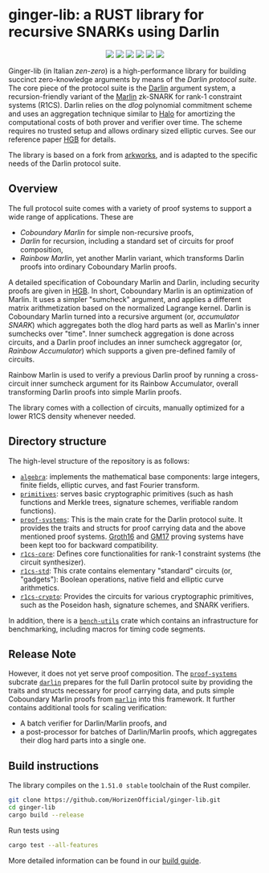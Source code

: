 # ginger-lib: a RUST library for recursive SNARKs using Darlin

<p align="center">
    <a href= "https://github.com/HorizenOfficial/ginger-lib/releases"><img src="https://img.shields.io/github/release/HorizenOfficial/ginger-lib.svg"></a>
    <a href="AUTHORS"><img src="https://img.shields.io/github/contributors/HorizenOfficial/ginger-lib.svg?"></a>
    <a href="https://travis-ci.com/github/HorizenOfficial/ginger-lib"><img src="https://app.travis-ci.com/HorizenOfficial/ginger-lib.svg?branch=master"></a>
    <a href="LICENSE-APACHE"><img src="https://img.shields.io/badge/license-APACHE-blue.svg"></a>
    <a href="LICENSE-MIT"><img src="https://img.shields.io/badge/license-MIT-blue.svg"></a>
    <a href="CONTRIBUTING.md"><img src="https://img.shields.io/badge/PRs-welcome-brightgreen.svg?style=flat-square"></a>
</p>


Ginger-lib (in Italian *zen-zero*) is a high-performance library for building succinct zero-knowledge arguments by means of the *Darlin protocol suite*. The core piece of the protocol suite is the [Darlin](https://eprint.iacr.org/2021/930) argument system, a recursion-friendly variant of the [Marlin](https://eprint.iacr.org/2019/1047) zk-SNARK for rank-1 constraint systems (R1CS). Darlin relies on the *dlog* polynomial commitment scheme and uses an aggregation technique similar to [Halo](https://eprint.iacr.org/2019/1021) for amortizing the computational costs of both prover and verifier over time. The scheme requires no trusted setup and allows ordinary sized elliptic curves. See our reference paper [HGB](https://eprint.iacr.org/2021/930) for details.

The library is based on a fork from [arkworks](https://github.com/arkworks-rs/), and is adapted to the specific needs of the Darlin protocol suite. 

## Overview

The full protocol suite comes with a variety of proof systems to support a wide range of applications. 
These are

- *Coboundary Marlin* for simple non-recursive proofs, 
- *Darlin* for recursion, including a standard set of circuits for proof composition,
- *Rainbow Marlin*, yet another Marlin variant, which transforms Darlin proofs into ordinary Coboundary Marlin proofs.   

A detailed specification of  Coboundary Marlin and Darlin, including security proofs are given in [HGB](https://eprint.iacr.org/2021/930.pdf). In short, Coboundary Marlin is an optimization of Marlin. It uses a simpler "sumcheck" argument, and applies a different matrix arithmetization based on the normalized Lagrange kernel. Darlin is Coboundary Marlin turned into a recursive argument (or, *accumulator SNARK*) which aggregates both the dlog hard parts as well as Marlin's inner sumchecks over "time". Inner sumcheck aggregation is done across circuits, and a Darlin proof includes an inner sumcheck aggregator (or, *Rainbow Accumulator*) which supports a given pre-defined family of circuits. 

Rainbow Marlin is used to verify a previous Darlin proof by running a cross-circuit inner sumcheck argument for its Rainbow Accumulator, overall transforming Darlin proofs into simple Marlin proofs.

The library comes with a collection of circuits, manually optimized for a lower R1CS density whenever needed.  

## Directory structure

The high-level structure of the repository is as follows:

* [`algebra`](algebra):  implements the mathematical base components:  large integers, finite fields, elliptic curves, and fast Fourier transform.
* [`primitives`](primitives): serves basic cryptographic primitives (such as hash functions and Merkle trees, signature schemes, verifiable random functions).
* [`proof-systems`](proof-systems): This is the main crate for the Darlin protocol suite. It provides the traits and structs for proof carrying data and the above mentioned proof systems. [Groth16](https://ia.cr/2016/260) and [GM17](https://ia.cr/2017/540) proving systems have been kept too for backward compatibility.
* [`r1cs-core`](r1cs/core): Defines core functionalities for rank-1 constraint systems (the circuit synthesizer). 
* [`r1cs-std`](r1cs/gadgets/std): This crate contains elementary "standard" circuits (or, "gadgets"): Boolean operations, native field and elliptic curve arithmetics.  
* [`r1cs-crypto`](r1cs/gadgets/crypto): Provides the circuits for various cryptographic primitives, such as the Poseidon hash, signature schemes, and SNARK verifiers.

In addition, there is a  [`bench-utils`](bench-utils) crate which contains an infrastructure for benchmarking, including macros for timing code segments. 

## Release Note
However, it does not yet serve proof composition. The [`proof-systems`](proof-systems) subcrate [`darlin`](proof-systems/src/darlin) prepares for the full Darlin protocol suite by providing the traits and structs necessary for proof carrying data, and puts simple Coboundary Marlin proofs from [`marlin`](https://github.com/HorizenLabs/marlin) into this framework. It further contains additional tools for scaling verification:
- A batch verifier for Darlin/Marlin proofs, and 
- a post-processor for batches of Darlin/Marlin proofs, which aggregates their dlog hard parts into a single one.

## Build instructions

The library compiles on the `1.51.0 stable` toolchain of the Rust compiler. 
```bash
git clone https://github.com/HorizenOfficial/ginger-lib.git
cd ginger-lib
cargo build --release
```
Run tests using
```bash
cargo test --all-features 
```
More detailed information can be found in our [build guide](BUILD.md).
